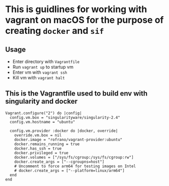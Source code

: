 # This is guidlines for working with vagrant on macOS for the purpose of creating `docker` and `sif`

## Usage
* Enter directory with `Vagrantfile`
* Run `vagrant up` to startup vm
* Enter vm with `vagrant ssh`
* Kill vm with `vagrant halt`


## This is the Vagrantfile used to build env with singularity and docker
```
Vagrant.configure("2") do |config|
  config.vm.box = "singularityware/singularity-2.4"
  config.vm.hostname = "ubuntu"

  config.vm.provider :docker do |docker, override|
    override.vm.box = nil
    docker.image = "rofrano/vagrant-provider:ubuntu"
    docker.remains_running = true
    docker.has_ssh = true
    docker.privileged = true
    docker.volumes = ["/sys/fs/cgroup:/sys/fs/cgroup:rw"]
    docker.create_args = ["--cgroupns=host"]
    # Uncomment to force arm64 for testing images on Intel
    # docker.create_args = ["--platform=linux/arm64"]     
  end  
end
```
